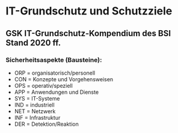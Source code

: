 # IT-Grundschutz und Schutzziele

## GSK IT-Grundschutz-Kompendium des BSI Stand 2020 ff.

### Sicherheitsaspekte (Bausteine):
- ORP = organisatorisch/personell
- CON = Konzepte und Vorgehensweisen
- OPS = operativ/speziell
- APP = Anwendungen und Dienste
- SYS = IT-Systeme
- IND = industriell
- NET = Netzwerk
- INF = Infrastruktur
- DER = Detektion/Reaktion

